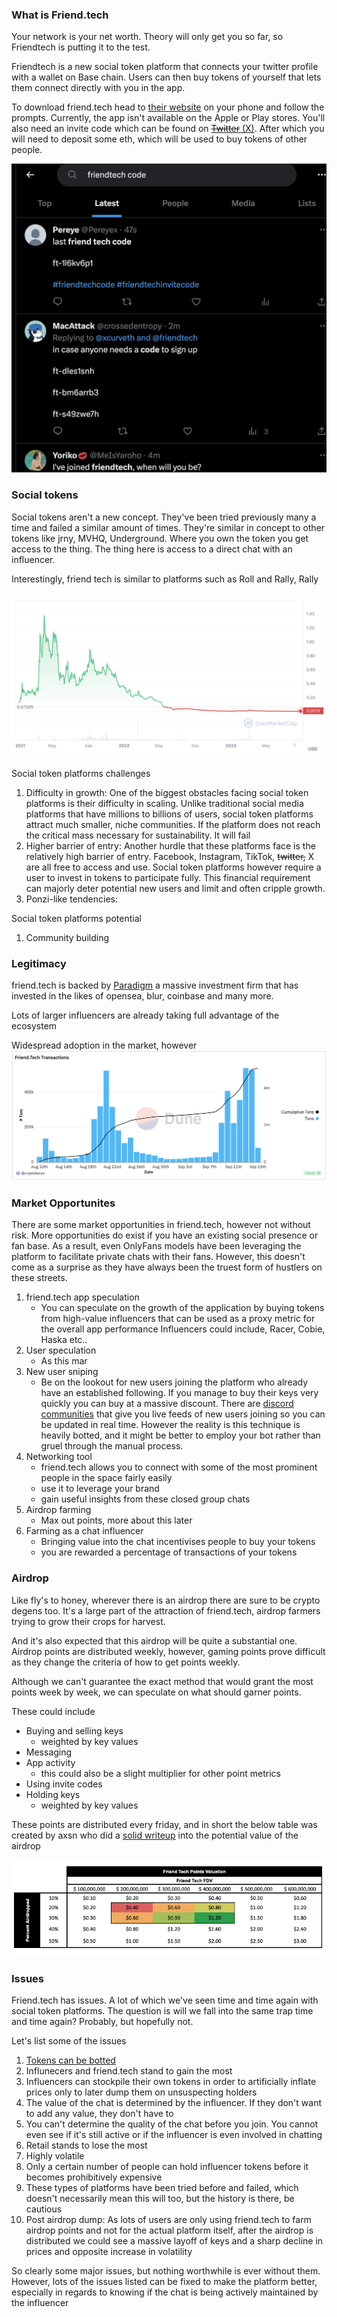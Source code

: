 
### What is Friend.tech

Your network is your net worth. Theory will only get you so far, so Friendtech is putting it to the test.

Friendtech is a new social token platform that connects your twitter profile with a wallet on Base chain. Users can then buy tokens of yourself that lets them connect directly with you in the app.

To download friend.tech head to [their website](https://www.friend.tech/) on your phone and follow the prompts. Currently, the app isn't available on the Apple or Play stores. You'll also need an invite code which can be found on [~~Twitter~~ (X)](https://twitter.com/search?q=friendtech%20code&src=typed_query&f=live). After which you will need to deposit some eth, which will be used to buy tokens of other people.

![Friend.tech codes](p1.png)

### Social tokens

Social tokens aren't a new concept. They've been tried previously many a time and failed a similar amount of times. They're similar in concept to other tokens like jrny, MVHQ, Underground. Where you own the token you get access to the thing. The thing here is access to a direct chat with an influencer.

Interestingly, friend tech is similar to platforms such as Roll and Rally, Rally 

![Rally](p4.png)

Social token platforms challenges
1. Difficulty in growth: One of the biggest obstacles facing social token platforms is their difficulty in scaling. Unlike traditional social media platforms that have millions to billions of users, social token platforms attract much smaller, niche communities. If the platform does not reach the critical mass necessary for sustainability. It will fail
2. Higher barrier of entry: Another hurdle that these platforms face is the relatively high barrier of entry. Facebook, Instagram, TikTok, ~~twitter,~~ X are all free to access and use. Social token platforms however require a user to invest in tokens to participate fully. This financial requirement can majorly deter potential new users and limit and often cripple growth.
3. Ponzi-like tendencies:

Social token platforms potential
1. Community building

### Legitimacy

friend.tech is backed by [Paradigm](https://pitchbook.com/profiles/company/534396-16#funding) a massive investment firm that has invested in the likes of opensea, blur, coinbase and many more. 

Lots of larger influencers are already taking full advantage of the ecosystem

Widespread adoption in the market, however 
![market](p6.png)

### Market Opportunites

There are some market opportunities in friend.tech, however not without risk. More opportunities do exist if you have an existing social presence or fan base. As a result, even OnlyFans models have been leveraging the platform to facilitate private chats with their fans. However, this doesn't come as a surprise as they have always been the truest form of hustlers on these streets.

1. friend.tech app speculation
   - You can speculate on the growth of the application by buying tokens from high-value influencers that can be used as a proxy metric for the overall app performance Influencers could include, Racer, Cobie, Haska etc..
2. User speculation
   - As this mar
3. New user sniping
   - Be on the lookout for new users joining the platform who already have an established following. If you manage to buy their keys very quickly you can buy at a massive discount. There are [discord communities](https://discord.gg/NJY8tkNa2Z) that give you live feeds of new users joining so you can be updated in real time. However the reality is this technique is heavily botted, and it might be better to employ your bot rather than gruel through the manual process.
4. Networking tool
   - friend.tech allows you to connect with some of the most prominent people in the space fairly easily
   - use it to leverage your brand
   - gain useful insights from these closed group chats
5. Airdrop farming
   - Max out points, more about this later
6. Farming as a chat influencer
   - Bringing value into the chat incentivises people to buy your tokens
   - you are rewarded a percentage of transactions of your tokens

### Airdrop

Like fly's to honey, wherever there is an airdrop there are sure to be crypto degens too. It's a large part of the attraction of friend.tech, airdrop farmers trying to grow their crops for harvest.

And it's also expected that this airdrop will be quite a substantial one. Airdrop points are distributed weekly, however, gaming points prove difficult as they change the criteria of how to get points weekly.

Although we can't guarantee the exact method that would grant the most points week by week, we can speculate on what should garner points.

These could include
- Buying and selling keys
  - weighted by key values
- Messaging
- App activity
  - this could also be a slight multiplier for other point metrics
- Using invite codes
- Holding keys
  - weighted by key values

These points are distributed every friday, and in short the below table was created by axsn who did a [solid writeup](https://twitter.com/asxn_r/status/1693280773237805400) into the potential value of the airdrop

![points speculation](p2.png)

### Issues

Friend.tech has issues. A lot of which we've seen time and time again with social token platforms. The question is will we fall into the same trap time and time again? Probably, but hopefully not.

Let's list some of the issues
1. [Tokens can be botted](https://twitter.com/duoxehyon/status/1694410633247420743)
2. Influnecers and friend.tech stand to gain the most
3. Influencers can stockpile their own tokens in order to artificially inflate prices only to later dump them on unsuspecting holders
4. The value of the chat is determined by the influencer. If they don't want to add any value, they don't have to
5. You can't determine the quality of the chat before you join. You cannot even see if it's still active or if the influencer is even involved in chatting
6. Retail stands to lose the most
7. Highly volatile
8. Only a certain number of people can hold influencer tokens before it becomes prohibitively expensive
9. These types of platforms have been tried before and failed, which doesn't necessarily mean this will too, but the history is there, be cautious
10. Post airdrop dump: As lots of users are only using friend.tech to farm airdrop points and not for the actual platform itself, after the airdrop is distributed we could see a massive layoff of keys and a sharp decline in prices and opposite increase in volatility

So clearly some major issues, but nothing worthwhile is ever without them. However, lots of the issues listed can be fixed to make the platform better, especially in regards to knowing if the chat is being actively maintained by the influencer